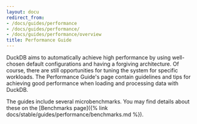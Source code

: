 ```yaml
---
layout: docu
redirect_from:
- /docs/guides/performance
- /docs/guides/performance/
- /docs/guides/performance/overview
title: Performance Guide
---
```


DuckDB aims to automatically achieve high performance by using well-chosen default configurations and having a forgiving architecture. Of course, there are still opportunities for tuning the system for specific workloads. The Performance Guide's page contain guidelines and tips for achieving good performance when loading and processing data with DuckDB.

The guides include several microbenchmarks. You may find details about these on the [Benchmarks page]({% link docs/stable/guides/performance/benchmarks.md %}).
